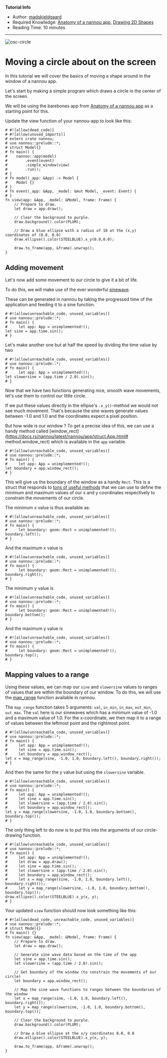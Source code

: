 **Tutorial Info**

- Author: [madskjeldgaard](https://madskjeldgaard.dk)
- Required Knowledge: [Anatomy of a nannou app](/tutorials/basics/anatomy-of-a-nannou-app.md), [Drawing 2D Shapes](/tutorials/basics/drawing-2d-shapes.md)
- Reading Time: 10 minutes
---

![osc-circle](/tutorials/basics/images/moving-circle.gif)

# Moving a circle about on the screen
In this tutorial we will cover the basics of moving a shape around in the window of a nannou app.

Let's start by making a simple program which draws a circle in the center of the screen.

We will be using the barebones app from [Anatomy of a nannou app](./tutorials/basics/anatomy-of-a-nannou-app.md) as a starting point for this.

Update the view function of your nannou-app to look like this:

```rust,no_run
# #![allow(dead_code)]
# #![allow(unused_imports)]
# extern crate nannou;
# use nannou::prelude::*;
# struct Model{}
# fn main() {
#    nannou::app(model)
#        .event(event)
#        .simple_window(view)
#        .run();
# }
# fn model(_app: &App) -> Model {
#    Model {}
# }
# fn event(_app: &App, _model: &mut Model, _event: Event) {
# }
fn view(app: &App, _model: &Model, frame: Frame) {
	// Prepare to draw.
    let draw = app.draw();

    // Clear the background to purple.
    draw.background().color(PLUM);

	// Draw a blue ellipse with a radius of 10 at the (x,y) coordinates of (0.0, 0.0)
    draw.ellipse().color(STEELBLUE).x_y(0.0,0.0);

    draw.to_frame(app, &frame).unwrap();
}
```

## Adding movement

Let's now add some movement to our circle to give it a bit of life.

To do this, we will make use of the ever wonderful [sinewave](https://en.wikipedia.org/wiki/Sine_wave).

These can be generated in nannou by taking the progressed time of the application and feeding it to a sine function.

```rust,no_run
# #![allow(unreachable_code, unused_variables)]
# use nannou::prelude::*;
# fn main() {
#     let app: App = unimplemented!();
let sine = app.time.sin();
# }
```

Let's make another one but at half the speed by dividing the time value by two

```rust,no_run
# #![allow(unreachable_code, unused_variables)]
# use nannou::prelude::*;
# fn main() {
#     let app: App = unimplemented!();
let slowersine = (app.time / 2.0).sin();
# }
```

Now that we have two functions generating nice, smooth wave movements, let's use them to control our little circle.

If we put these values directly in the ellipse's `.x_y()`-method we would not see much movement. That's because the sine waves generate values between -1.0 and 1.0 and the coordinates expect a pixel position.

But how wide is our window ? To get a precise idea of this, we can use a handy method called [window_rect](https://docs.rs/nannou/latest/nannou/app/struct.App.html# method.window_rect) which is available in the `app` variable.

```rust,no_run
# #![allow(unreachable_code, unused_variables)]
# use nannou::prelude::*;
# fn main() {
#     let app: App = unimplemented!();
let boundary = app.window_rect();
# }
```

This will give us the boundary of the window as a handy `Rect`. This is a struct that responds to [tons of useful methods](https://docs.rs/nannou/latest/nannou/geom/rect/struct.Rect.html) that we can use to define the minimum and maximum values of our x and y coordinates respectively to constrain the movements of our circle.

The minimum x value is thus available as:

```rust,no_run
# #![allow(unreachable_code, unused_variables)]
# use nannou::prelude::*;
# fn main() {
#     let boundary: geom::Rect = unimplemented!();
boundary.left();
# }
```

And the maximum x value is

```rust,no_run
# #![allow(unreachable_code, unused_variables)]
# use nannou::prelude::*;
# fn main() {
#     let boundary: geom::Rect = unimplemented!();
boundary.right();
# }
```

The minimum y value is

```rust,no_run
# #![allow(unreachable_code, unused_variables)]
# use nannou::prelude::*;
# fn main() {
#     let boundary: geom::Rect = unimplemented!();
boundary.bottom();
# }
```

And the maximum y value is

```rust,no_run
# #![allow(unreachable_code, unused_variables)]
# use nannou::prelude::*;
# fn main() {
#     let boundary: geom::Rect = unimplemented!();
boundary.top();
# }
```

## Mapping values to a range

Using these values, we can map our `sine` and `slowersine` values to ranges of values that are within the boundary of our window. To do this, we will use the [map_range](https://docs.rs/nannou/latest/nannou/math/fn.map_range.html) function available in nannou.

The `map_range` function takes 5 arguments: `val`, `in_min`, `in_max`, `out_min`, `out_max`. The `val` here is our sinewaves which has a minimum value of -1.0 and a maximum value of 1.0. For the x-coordinate, we then map it to a range of values between the leftmost point and the rightmost point.

```rust,no_run
# #![allow(unreachable_code, unused_variables)]
# use nannou::prelude::*;
# fn main() {
#     let app: App = unimplemented!();
#     let sine = app.time.sin();
#     let boundary = app.window_rect();
let x = map_range(sine, -1.0, 1.0, boundary.left(), boundary.right());
# }
```

And then the same for the y value but using the `slowersine` variable.

```rust,no_run
# #![allow(unreachable_code, unused_variables)]
# use nannou::prelude::*;
# fn main() {
#     let app: App = unimplemented!();
#     let sine = app.time.sin();
#     let slowersine = (app.time / 2.0).sin();
#     let boundary = app.window_rect();
let y = map_range(slowersine, -1.0, 1.0, boundary.bottom(), boundary.top());
# }
```

The only thing left to do now is to put this into the arguments of our circle-drawing function.

```rust,no_run
# #![allow(unreachable_code, unused_variables)]
# use nannou::prelude::*;
# fn main() {
#     let app: App = unimplemented!();
#     let draw = app.draw();
#     let sine = app.time.sin();
#     let slowersine = (app.time / 2.0).sin();
#     let boundary = app.window_rect();
#     let x = map_range(sine, -1.0, 1.0, boundary.left(), boundary.right());
#     let y = map_range(slowersine, -1.0, 1.0, boundary.bottom(), boundary.top());
draw.ellipse().color(STEELBLUE).x_y(x, y);
# }
```

Your updated `view` function should now look something like this:

```rust,no_run
# #![allow(dead_code, unreachable_code, unused_variables)]
# use nannou::prelude::*;
# struct Model{}
# fn main() {}
fn view(app: &App, _model: &Model, frame: Frame) {
    // Prepare to draw.
    let draw = app.draw();

    // Generate sine wave data based on the time of the app
    let sine = app.time.sin();
    let slowersine = (app.time / 2.0).sin();

    // Get boundary of the window (to constrain the movements of our circle)
    let boundary = app.window_rect();

    // Map the sine wave functions to ranges between the boundaries of the window
    let x = map_range(sine, -1.0, 1.0, boundary.left(), boundary.right());
    let y = map_range(slowersine, -1.0, 1.0, boundary.bottom(), boundary.top());

    // Clear the background to purple.
    draw.background().color(PLUM);

    // Draw a blue ellipse at the x/y coordinates 0.0, 0.0
    draw.ellipse().color(STEELBLUE).x_y(x, y);

    draw.to_frame(app, &frame).unwrap();
}
```
